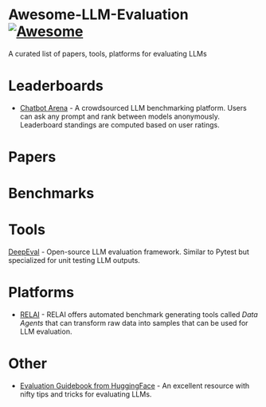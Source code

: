 # Awesome-LLM-Evaluation [![Awesome](https://awesome.re/badge.svg)](https://awesome.re)
A curated list of papers, tools, platforms for evaluating LLMs

# Leaderboards
- [Chatbot Arena](https://lmarena.ai) - A crowdsourced LLM benchmarking platform. Users can ask any prompt and rank between models anonymously. Leaderboard standings are computed based on user ratings.

# Papers

# Benchmarks

# Tools
[DeepEval](https://github.com/confident-ai/deepeval) - Open-source LLM evaluation framework. Similar to Pytest but specialized for unit testing LLM outputs.

# Platforms
- [RELAI](https://relai.ai) - RELAI offers automated benchmark generating tools called *Data Agents* that can transform raw data into samples that can be used for LLM evaluation.

# Other
- [Evaluation Guidebook from HuggingFace](https://github.com/huggingface/evaluation-guidebook) - An excellent resource with nifty tips and tricks for evaluating LLMs.
